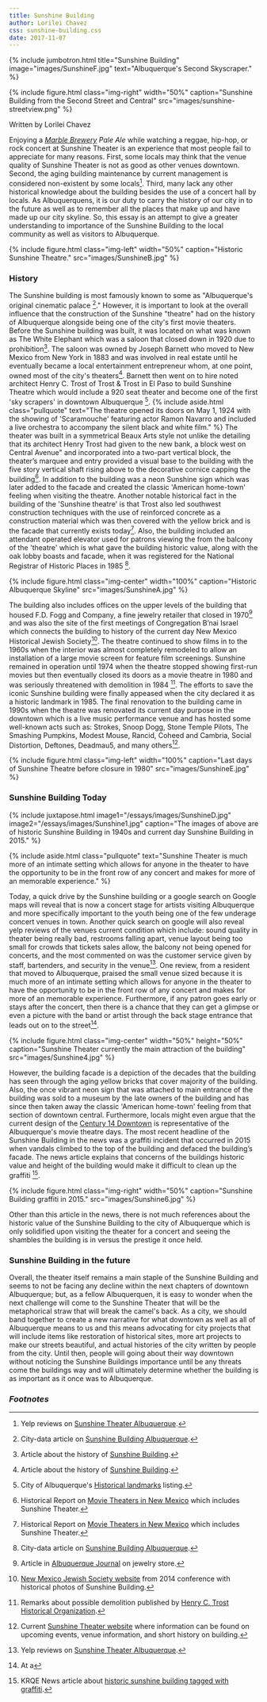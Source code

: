```yaml
---
title: Sunshine Building
author: Lorilei Chavez
css: sunshine-building.css
date: 2017-11-07
---
```


{% include jumbotron.html
title="Sunshine Building"
image="images/SunshineF.jpg"
text="Albuquerque's Second Skyscraper."
%} 

{% include figure.html
class="img-right"
width="50%"
caption="Sunshine Building from the Second Street and Central"
src="images/sunshine-streetview.png"
%}

Written by Lorilei Chavez

Enjoying a *[Marble Brewery](http://www.marblebrewery.com/) Pale Ale* while watching a reggae, hip-hop, or rock concert at Sunshine Theater is an experience that most people fail to appreciate for many reasons. First, some locals may think that the venue quality of Sunshine Theater is not as good as other venues downtown. Second, the aging building maintenance by current management is considered non-existent by some locals[^Yelp-reviews]. Third, many lack any other historical knowledge about the building besides the use of a concert hall by locals. As Albuquerquens, it is our duty to carry the history of our city in to the future as well as to remember all the places that make up and have made up our city skyline. So, this essay is an attempt to give a greater understanding to importance of the Sunshine Building to the local community as well as visitors to Albuquerque.



{% include figure.html
class="img-left"
width="50%"
caption="Historic Sunshine Theatre."
src="images/SunshineB.jpg"
%}
### History
The Sunshine building is most famously known to some as "Albuquerque's original cinematic palace [^city-data-article]." However, it is important to look at the overall influence that the construction of the Sunshine "theatre" had on the history of Albuquerque alongside being one of the city's first movie theaters. Before the Sunshine building was built, it was located on what was known as The White Elephant which was a saloon that closed down in 1920 due to prohibition[^historic-abq]. The saloon was owned by Joseph Barnett who moved to New Mexico from New York in 1883 and was involved in real estate until he eventually became a local entertainment entrepreneur whom, at one point, owned most of the city's theaters[^historic-abq]. Barnett then went on to hire noted architect Henry C. Trost of Trost & Trost in El Paso to build Sunshine Theatre which would include a 920 seat theater and become one of the first 'sky scrapers' in downtown Albuquerque [^city-of-Abq-Historical-landmarks].
{% include aside.html
  class="pullquote"
  text="The theatre opened its doors on May 1, 1924 with the showing of 'Scaramouche' featuring actor Ramon Navarro and included a live orchestra to accompany the silent black and white film."
  %}
The theater was built in a symmetrical Beaux Arts style not unlike the detailing that its architect Henry Trost had given to the new bank, a block west on Central Avenue" and incorporated into a two-part vertical block, the theater’s marquee and entry provided a visual base to the building with the five story vertical shaft rising above to the decorative cornice capping the building[^NM-Historic-preservation]. In addition to the building was a neon Sunshine sign which was later added to the facade and created the classic 'American home-town' feeling when visiting the theatre. Another notable historical fact in the building of the 'Sunshine theatre' is that Trost also led southwest construction techniques with the use of reinforced concrete as a construction material which was then covered with the yellow brick and is the facade that currently exists today[^NM-Historic-preservation]. Also, the building included an attendant operated elevator used for patrons viewing the from the balcony of the 'theatre' which is what gave the building historic value, along with the oak lobby boasts and facade, when it was registered for the National Registrar of Historic Places in 1985 [^city-data-article]. 

{% include figure.html
  class="img-center"
  width="100%"
  caption="Historic Albuquerque Skyline"
  src="images/SunshineA.jpg" %}

The building also includes offices on the upper levels of the building that housed F.D. Fogg and Company, a fine jewelry retailer that closed in 1970[^ABQ-Journal-article] and was also the site of the first meetings of Congregation B’nai Israel which connects the building to history of the current day New Mexico Historical Jewish Society[^NMJS-website]. The theatre continued to show films in to the 1960s when the interior was almost completely remodeled to allow an installation of a large movie screen for feature film screenings. Sunshine remained in operation until 1974 when the theatre stopped showing first-run movies but then eventually closed its doors as a movie theatre in 1980 and was seriously threatened with demolition in 1984 [^HCT-historical-organization]. The efforts to save the iconic Sunshine building were finally appeased when the city declared it as a historic landmark in 1985. The final renovation to the building came in 1990s when the theatre was renovated its current day purpose in the downtown which is a live music performance venue and has hosted some well-known acts such as: Strokes, Snoop Dogg, Stone Temple Pilots, The Smashing Pumpkins, Modest Mouse, Rancid, Coheed and Cambria, Social Distortion, Deftones, Deadmau5, and many others[^Sunshine-live].

{% include figure.html
  class="img-left"
  width="100%"
  caption="Last days of Sunshine Theatre before closure in 1980"
  src="images/SunshineE.jpg" %}

### Sunshine Building Today

{% include juxtapose.html
image1="/essays/images/SunshineD.jpg"
image2="/essays/images/Sunshine1.jpg"
caption="The images of above are of historic Sunshine Building in 1940s and current day Sunshine Building in 2015."
%}

{% include aside.html
  class="pullquote"
  text="Sunshine Theater is much more of an intimate setting which allows for anyone in the theater to have the opportunity to be in the front row of any concert and makes for more of an memorable experience."
  %}
  
Today, a quick drive by the Sunshine building or a google search on Google maps will reveal that is now a concert stage for artists visiting Albuquerque and more specifically important to the youth being one of the few underage concert venues in town. Another quick search on google will also reveal yelp reviews of the venues current condition which include: sound quality in theater being really bad, restrooms falling apart, venue layout being too small for crowds that tickets sales allow, the balcony not being opened for concerts, and the most commented on was the customer service given by staff, bartenders, and security in the venue[^Yelp-reviews]. One review, from a resident that moved to Albuquerque, praised the small venue sized because it is much more of an intimate setting which allows for anyone in the theater to have the opportunity to be in the front row of any concert and makes for more of an memorable experience. Furthermore, if any patron goes early or stays after the concert, then there is a chance that they can get a glimpse or even a picture with the band or artist through the back stage entrance that leads out on to the street[^Personal-account]. 

{% include figure.html
  class="img-center"
  width="50%"
  height="50%"
  caption="Sunshine Theater currently the main attraction of the building"
  src="images/Sunshine4.jpg" %}
  
However, the building facade is a depiction of the decades that the building has seen through the aging yellow bricks that cover majority of the building. Also, the once vibrant neon sign that was attached to main entrance of the building was sold to a museum by the late owners of the building and has since then taken away the classic 'American home-town' feeling from that section of downtown central. Furthermore, locals might even argue that the current design of the [Century 14 Downtown](http://cinematreasures.org/theaters/44973) is representative of the Albuquerque's movie theatre days. The most recent headline of the Sunshine Building in the news was a graffiti incident that occurred in 2015 when vandals climbed to the top of the building and defaced the building’s facade. The news article explains that concerns of the buildings historic value and height of the building would make it difficult to clean up the graffiti [^KRQE-Article].

 {% include figure.html
class="img-right"
width="50%"
caption="Sunshine Building graffiti in 2015."
src="images/Sunshine6.jpg"
%}

Other than this article in the news, there is not much references about the historic value of the Sunshine Building to the city of Albuquerque which is only solidified upon visiting the theater for a concert and seeing the shambles the building is in versus the prestige it once held.
  
### Sunshine Building in the future

Overall, the theater itself remains a main staple of the Sunshine Building and seems to not be facing any decline within the next chapters of downtown Albuquerque; but, as a fellow Albuquerquen, it is easy to wonder when the next challenge will come to the Sunshine Theater that will be the metaphorical straw that will break the camel's back. As a city, we should band together to create a new narrative for what downtown as well as all of Albuquerque means to us and this means advocating for city projects that will include items like restoration of historical sites, more art projects to make our streets beautiful, and actual histories of the city written by people from the city. Until then, people will going about their way downtown without noticing the Sunshine Buildings importance until be  any threats come the buildings way and will ultimately determine whether the building is as important as it once was to Albuquerque.

### *Footnotes*
[^KRQE-Article]: KRQE News article about [historic sunshine building tagged with graffiti](https://www.krqe.com/2015/02/23/historic-sunshine-building-tagged-with-graffiti/).

[^Yelp-reviews]: Yelp reviews on [Sunshine Theater Albuquerque](https://www.yelp.com/biz/sunshine-theater-albuquerque).

[^city-data-article]: City-data article on [Sunshine Building Albuquerque](https://www.city-data.com/articles/Sunshine-Building-Albuquerque-New-Mexico.html). 

[^historic-abq]: Article about the history of [Sunshine Building](https://www.historicabq.org/sunshine-building.html).

[^city-of-Abq-Historical-landmarks]: City of Albuquerque's [Historical landmarks](https://www.cabq.gov/planning/boards-commissions/landmarks-urban-conservation-commission/historic-landmarks) listing.

[^NM-Historic-preservation]: Historical Report on [Movie Theaters in New Mexico](https://www.nmhistoricpreservation.org/assets/files/historic-contexts-and-reports/Movie-Theaters-in-New-Mexico-MPDF-Final-Sent-to-NPS.pdf) which includes Sunshine Theater.

[^ABQ-Journal-article]: Article in [Albuquerque Journal](https://www.abqjournal.com/biz/265961outlook12-02-04.htm) on jewelry store.

[^NMJS-website]: [New Mexico Jewish Society website](https://www.nmjhs.org/2014-conference/) from 2014 conference with historical photos of Sunshine Building.

[^HCT-historical-organization]: Remarks about possible demolition published by [Henry C. Trost Historical Organization](https://www.henrytrost.org/buildings/sunshine-theatre-and-office-building/).

[^Sunshine-live]: Current [Sunshine Theater website](https://www.sunshinetheaterlive.com/page/about-sunshine-theater) where information can be found on upcoming events, venue information, and short history on building.

[^Personal-account]: At a 



[^source]: ENTER SOURCE NOTE HERE
<https://www.cinematreasures.org/theaters/10528>

[^source]: ENTER SOURCE NOTE HERE
<https://www.en.wikipedia.org/wiki/Sunshine_Building>

[^source]: ENTER SOURCE NOTE HERE
<https://www.flickr.com/photos/stevenm_61/34813178582>





[^source]: ENTER SOURCE NOTE HERE
<https://www.rjbuffalo.com/sunshine.html>











